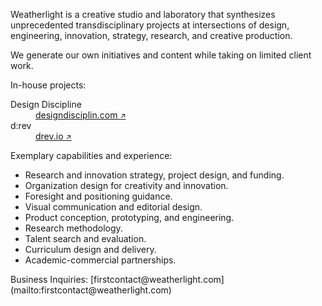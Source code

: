 <div class="container container-narrow py-5 mx-auto">

<div class="row mb-5" markdown="1">

Weatherlight is a creative studio and laboratory that synthesizes unprecedented transdisciplinary projects at intersections of design, engineering, innovation, strategy, research, and creative production.

We generate our own initiatives and content while taking on limited client work.

</div><!-- .row -->


<div class="row mb-3 small" markdown="1">

In-house projects:

</div><!-- .row -->

<dl class="row mb-5 small">

<dt class="col-5 lowkey">
Design Discipline
</dt>
<dd class="col-7">
<a href="https://www.designdisciplin.com" target="_blank">designdisciplin.com <small>&#x2197;&#xfe0e;</small></a>
</dd>

<dt class="col-5 lowkey">
d:rev
</dt>
<dd class="col-7">
<a href="https://www.drev.io" target="_blank">drev.io <small>&#x2197;&#xfe0e;</small></a>
</dd>

</dl>


<div class="row mb-3 small" markdown="1">

Exemplary capabilities and experience:

</div><!-- .row -->

<div class="row mb-5 small" markdown="1">

- Research and innovation strategy, project design, and funding.
- Organization design for creativity and innovation.
- Foresight and positioning guidance.
- Visual communication and editorial design.
- Product conception, prototyping, and engineering.
- Research methodology.
- Talent search and evaluation.
- Curriculum design and delivery.
- Academic-commercial partnerships.

</div><!-- .row -->


<div class="row mb-5 small" markdown="1">
<span class="lowkey">Business Inquiries:</span> [firstcontact@weatherlight.com](mailto:firstcontact@weatherlight.com)
</div><!-- .row -->


</div><!-- .container -->
